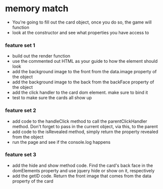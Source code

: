 # memory match

- You're going to fill out the card object, once you do so, the game will function
- look at the constructor and see what properties you have access to

### feature set 1
- build out the render function
- use the commented out HTML as your guide to how the element should look
- add the background image to the front from the data.image property of the object
- add the background image to the back from the backFace property of the object
- add the click handler to the card dom element.  make sure to bind it
- test to make sure the cards all show up

### feature set 2
- add code to the handleClick method to call the parentClickHandler method.  Don't forget to pass in the current object, via this, to the parent
- add code to the isRevealed method, simply return the property revealed from the object
- run the page and see if the console.log happens

### feature set 3
- add the hide and show method code.  Find the card's back face in the domElements property and use jquery hide or show on it, respectively
- add the getID code.  Return the front image that comes from the data property of the card
